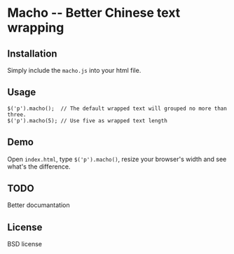 # Macho -- Better Chinese text wrapping

## Installation

Simply include the `macho.js` into your html file.

## Usage

    $('p').macho();  // The default wrapped text will grouped no more than three.
    $('p').macho(5); // Use five as wrapped text length

## Demo

Open `index.html`, type `$('p').macho()`, resize your browser's width and see what's the difference.

## TODO

Better documantation

## License

BSD license
